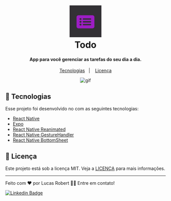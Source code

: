 <h1 align="center">
    <img alt="React RocketShoes" src="./github/logo.png" style="height:100px" />
    <br>
   Todo
</h1>

<h4 align="center">
  App para você gerenciar as tarefas do seu dia a dia.
</h4>

<p align="center">
  <a href="#rocket-tecnologias">Tecnologias</a>&nbsp;&nbsp;&nbsp;|&nbsp;&nbsp;&nbsp;
  <a href="#memo-licença">Licença</a>
</p>

<p align="center">
  <img alt="gif" style="height:600px"  src="./github/todo.mp4">
</p>

## :rocket: Tecnologias

Esse projeto foi desenvolvido no com as seguintes tecnologias:

- [React Native](https://reactnative.dev/)
- [Expo](https://docs.expo.dev/)
- [React Native Reanimated](https://docs.swmansion.com/react-native-reanimated/)
- [React Native GestureHandler](https://docs.swmansion.com/react-native-gesture-handler/)
- [React Native BottomSheet](https://ui.gorhom.dev/components/bottom-sheet/modal/)

## :memo: Licença

Este projeto está sob a licença MIT. Veja a [LICENÇA](https://github.com/LucasRobert123/rn-todo/blob/main/LICENCE.TXT) para mais informações.

---

Feito com ❤️ por Lucas Robert 👋🏽 Entre em contato!

[![Linkedin Badge](https://img.shields.io/badge/-Lucas-blue?style=flat-square&logo=Linkedin&logoColor=white&link=https://www.linkedin.com/in/lucas-robert-de-abreu-4a74ab1b9/)](https://www.linkedin.com/in/lucas-robert-de-abreu-4a74ab1b9/)
